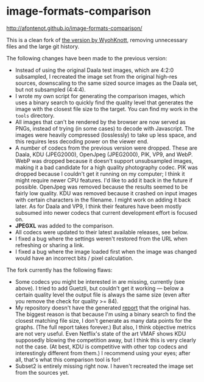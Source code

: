 image-formats-comparison
==================
http://afontenot.github.io/image-formats-comparison/

This is a clean fork of [the version by WyohKnott](https://github.com/WyohKnott/image-formats-comparison), removing unnecessary files and the large git history.

The following changes have been made to the previous version:

 * Instead of using the original Daala test images, which are 4:2:0 subsampled, I recreated the image set from the original high-res sources, downscaling to the same sized source images as the Daala set, but not subsampled (4:4:4).
 * I wrote my own script for generating the comparison images, which uses a binary search to quickly find the quality level that generates the image with the closest file size to the target. You can find my work in the `tools` directory.
 * All images that can't be rendered by the browser are now served as PNGs, instead of trying (in some cases) to decode with Javascript. The images were heavily compressed (losslessly) to take up less space, and this requires less decoding power on the viewer end.
 * A number of codecs from the previous version were dropped. These are Daala, KDU (JPEG2000), OpenJpeg (JPEG2000), PIK, VP9, and WebP. WebP was dropped because it doesn't support unsubsampled images, making it a bad candidate for a high quality photography codec. PIK was dropped because I couldn't get it running on my computer; I think it might require newer CPU features. I'd like to add it back in the future if possible. OpenJpeg was removed because the results seemed to be fairly low quality. KDU was removed because it crashed on input images with certain characters in the filename. I might work on adding it back later. As for Daala and VP9, I think their features have been mostly subsumed into newer codecs that current development effort is focused on.
 * **JPEGXL** was added to the comparison.
 * All codecs were updated to their latest available releases, see below.
 * I fixed a bug where the settings weren't restored from the URL when refreshing or sharing a link.
 * I fixed a bug where the image loaded first when the image was changed would have an incorrect bits / pixel calculation.

The fork currently has the following flaws:

 * Some codecs you might be interested in are missing, currently (see above). I tried to add Guetzli, but couldn't get it working — below a certain quality level the output file is always the same size (even after you remove the check for quality >= 84).
 * My repository doesn't have the generated [report](https://wyohknott.github.io/image-formats-comparison/report.html) that the original has. The biggest reason is that because I'm using a binary search to find the closest matching file size, I don't generate as many data points for the graphs. (The full report takes forever.) But also, I think objective metrics are not very useful. Even Netflix's state of the art VMAF shows KDU supposedly blowing the competition away, but I think this is very clearly not the case. (At best, KDU is competitive with other top codecs and interestingly different from them.) I recommend using your eyes; after all, that's what this comparison tool is for!
 * Subset2 is entirely missing right now. I haven't recreated the image set from the sources yet.
